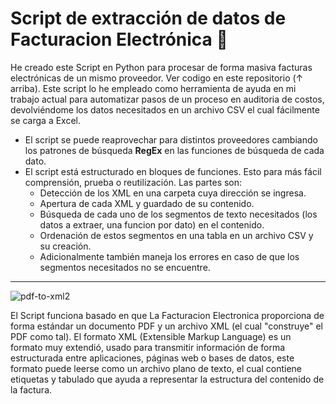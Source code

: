 # Script de extracción de datos de Facturacion Electrónica :page_with_curl:  
He creado este Script en Python para procesar de forma masiva facturas electrónicas de un mismo proveedor. Ver codigo en este repositorio (↑ arriba).
Este script lo he empleado como herramienta de ayuda en mi trabajo actual para automatizar pasos de un proceso en auditoria de costos, devolviéndome los datos necesitados en un archivo CSV el cual fácilmente se carga a Excel.

- El script se puede reaprovechar para distintos proveedores cambiando los patrones de búsqueda **RegEx** en las funciones de búsqueda de cada dato.
- El script está estructurado en bloques de funciones. Esto para más fácil comprensión, prueba o reutilización. Las partes son:
  - Detección de los XML en una carpeta cuya dirección se ingresa.
  - Apertura de cada XML y guardado de su contenido.
  - Búsqueda de cada uno de los segmentos de texto necesitados (los datos a extraer, una funcion por dato) en el contenido.
  - Ordenación de estos segmentos en una tabla en un archivo CSV y su creación.
  - Adicionalmente también maneja los errores en caso de que los segmentos necesitados no se encuentre.

-------------------------------------------------------------------------------------------------------

![pdf-to-xml2](https://github.com/jairo-andres-a-m/Script-Facturacion-Electronica/assets/124465699/d9915d31-70bb-4b7b-9cf3-c96aafbe7a86)


El Script funciona basado en que La Facturacion Electronica proporciona de forma estándar un documento PDF y un archivo XML (el cual "construye" el PDF como tal). El formato XML (Extensible Markup Language) es un formato muy extendió, usado para transmitir información de forma estructurada entre aplicaciones, páginas web o bases de datos, este formato puede leerse como un archivo plano de texto, el cual contiene etiquetas y tabulado que ayuda a representar la estructura del contenido de la factura.
